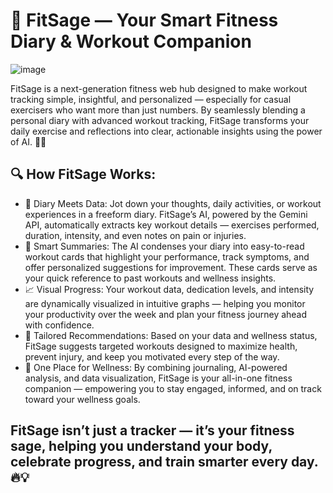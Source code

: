 # 💪 FitSage — Your Smart Fitness Diary & Workout Companion
![image](https://github.com/user-attachments/assets/9ad93e46-65d5-416d-91b0-54ca71f3a8e6)

FitSage is a next-generation fitness web hub designed to make workout tracking simple, insightful, and personalized — especially for casual exercisers who want more than just numbers. By seamlessly blending a personal diary with advanced workout tracking, FitSage transforms your daily exercise and reflections into clear, actionable insights using the power of AI. 🤖✨

## 🔍 How FitSage Works:
- 📝 Diary Meets Data:
Jot down your thoughts, daily activities, or workout experiences in a freeform diary. FitSage’s AI, powered by the Gemini API, automatically extracts key workout details — exercises performed, duration, intensity, and even notes on pain or injuries.
- 📇 Smart Summaries:
The AI condenses your diary into easy-to-read workout cards that highlight your performance, track symptoms, and offer personalized suggestions for improvement. These cards serve as your quick reference to past workouts and wellness insights.
- 📈 Visual Progress:
Your workout data, dedication levels, and intensity are dynamically visualized in intuitive graphs — helping you monitor your productivity over the week and plan your fitness journey ahead with confidence.
- 🎯 Tailored Recommendations:
Based on your data and wellness status, FitSage suggests targeted workouts designed to maximize health, prevent injury, and keep you motivated every step of the way.
- 🌟 One Place for Wellness:
By combining journaling, AI-powered analysis, and data visualization, FitSage is your all-in-one fitness companion — empowering you to stay engaged, informed, and on track toward your wellness goals.

## FitSage isn’t just a tracker — it’s your fitness sage, helping you understand your body, celebrate progress, and train smarter every day. 🔥💡
